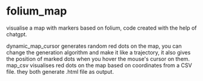 # folium_map
visualise a map with markers based on folium, code created with the help of chatgpt.

dynamic_map_cursor generates random red dots on the map, you can change the generation algorithm and make it like a trajectory, it also gives the position of marked dots when you hover the mouse's cursor on them.
map_csv visualises red dots on the map based on coordinates from a CSV file.
they both generate .html file as output.
